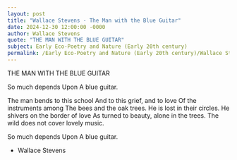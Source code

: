 ```yaml
---
layout: post
title: "Wallace Stevens - The Man with the Blue Guitar"
date: 2024-12-30 12:00:00 -0000
author: Wallace Stevens
quote: "THE MAN WITH THE BLUE GUITAR"
subject: Early Eco-Poetry and Nature (Early 20th century)
permalink: /Early Eco-Poetry and Nature (Early 20th century)/Wallace Stevens/Wallace Stevens - The Man with the Blue Guitar
---
```


THE MAN WITH THE BLUE GUITAR

So much depends
Upon
A blue guitar.

The man bends to this school
And to this grief, and to love
Of the instruments among
The bees and the oak trees.
He is lost in their circles.
He shivers on the border of love
As turned to beauty, alone in the trees.
The wild does not cover lovely music.

So much depends
Upon
A blue guitar.

- Wallace Stevens
